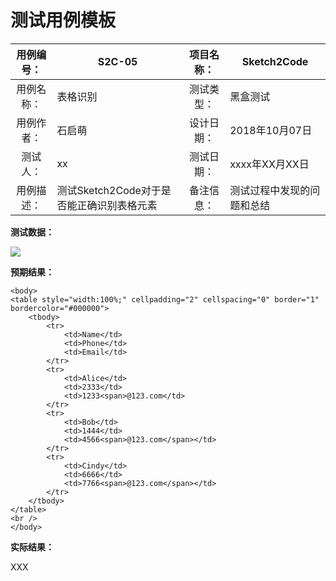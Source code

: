 # 测试用例模板



| 用例编号： | S2C-05 | 项目名称： | Sketch2Code |
| :--------: | ---- | :--------: | ---- |
| 用例名称： | 表格识别 | 测试类型： | 黑盒测试 |
| 用例作者： | 石启萌 | 设计日期： | 2018年10月07日 |
|  测试人：  | xx | 测试日期： | xxxx年XX月XX日 |
| 用例描述： | 测试Sketch2Code对于是否能正确识别表格元素 |备注信息：|测试过程中发现的问题和总结|

**测试数据：**

![](C:\Users\meng\Desktop\random_files\table01.jpg)

**预期结果：**

```
<body>
<table style="width:100%;" cellpadding="2" cellspacing="0" border="1" bordercolor="#000000">
	<tbody>
		<tr>
			<td>Name</td>
			<td>Phone</td>
			<td>Email</td>
		</tr>
		<tr>
			<td>Alice</td>
			<td>2333</td>
			<td>1233<span>@123.com</td>
		</tr>
		<tr>
			<td>Bob</td>
			<td>1444</td>
			<td>4566<span>@123.com</span></td>
		</tr>
		<tr>
			<td>Cindy</td>
			<td>6666</td>
			<td>7766<span>@123.com</span></td>
		</tr>
	</tbody>
</table>
<br />
</body>
```

**实际结果：**

XXX


